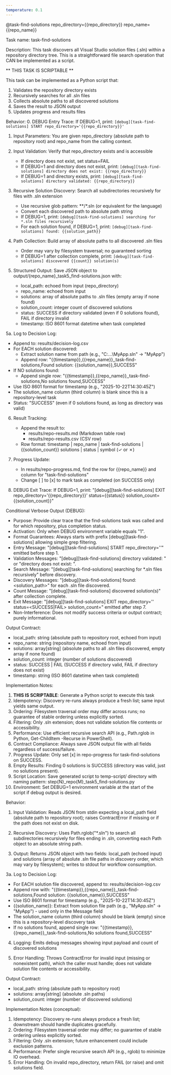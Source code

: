 ```yaml
---
temperature: 0.1
---
```


@task-find-solutions repo_directory={{repo_directory}} repo_name={{repo_name}}

Task name: task-find-solutions

Description:
This task discovers all Visual Studio solution files (.sln) within a repository directory tree. This is a straightforward file search operation that CAN be implemented as a script.

** THIS TASK IS SCRIPTABLE **

This task can be implemented as a Python script that:
1. Validates the repository directory exists
2. Recursively searches for all .sln files
3. Collects absolute paths to all discovered solutions
4. Saves the result to JSON output
5. Updates progress and results files

Behavior:
0. DEBUG Entry Trace: If DEBUG=1, print: `[debug][task-find-solutions] START repo_directory='{{repo_directory}}'`

1. Input Parameters: You are given repo_directory (absolute path to repository root) and repo_name from the calling context.

2. Input Validation: Verify that repo_directory exists and is accessible
   - If directory does not exist, set status=FAIL
   - If DEBUG=1 and directory does not exist, print: `[debug][task-find-solutions] directory does not exist: {{repo_directory}}`
   - If DEBUG=1 and directory exists, print: `[debug][task-find-solutions] directory validated: {{repo_directory}}`

3. Recursive Solution Discovery: Search all subdirectories recursively for files with .sln extension
   - Use recursive glob pattern: **/*.sln (or equivalent for the language)
   - Convert each discovered path to absolute path string
   - If DEBUG=1, print: `[debug][task-find-solutions] searching for *.sln files recursively`
   - For each solution found, if DEBUG=1, print: `[debug][task-find-solutions] found: {{solution_path}}`

4. Path Collection: Build array of absolute paths to all discovered .sln files
   - Order may vary by filesystem traversal; no guaranteed sorting
   - If DEBUG=1 after collection complete, print: `[debug][task-find-solutions] discovered {{count}} solution(s)`

5. Structured Output: Save JSON object to output/{repo_name}_task5_find-solutions.json with:
   - local_path: echoed from input (repo_directory)
   - repo_name: echoed from input
   - solutions: array of absolute paths to .sln files (empty array if none found)
   - solution_count: integer count of discovered solutions
   - status: SUCCESS if directory validated (even if 0 solutions found), FAIL if directory invalid
   - timestamp: ISO 8601 format datetime when task completed

5a. Log to Decision Log:
   - Append to: results/decision-log.csv
   - For EACH solution discovered:
     * Extract solution name from path (e.g., "C:\...\MyApp.sln" → "MyApp")
     * Append row: "{{timestamp}},{{repo_name}},,task-find-solutions,Found solution: {{solution_name}},SUCCESS"
   - If NO solutions found:
     * Append single row: "{{timestamp}},{{repo_name}},,task-find-solutions,No solutions found,SUCCESS"
   - Use ISO 8601 format for timestamp (e.g., "2025-10-22T14:30:45Z")
   - The solution_name column (third column) is blank since this is a repository-level task
   - Status: "SUCCESS" (even if 0 solutions found, as long as directory was valid)

6. Result Tracking:
   - Append the result to:
     - results/repo-results.md (Markdown table row)
     - results/repo-results.csv (CSV row)
   - Row format: timestamp | repo_name | task-find-solutions | {{solution_count}} solutions | status | symbol (✓ or ✗)

7. Progress Update:
   - In results/repo-progress.md, find the row for {{repo_name}} and column for "task-find-solutions"
   - Change [ ] to [x] to mark task as completed (on SUCCESS only)

8. DEBUG Exit Trace: If DEBUG=1, print:
   "[debug][task-find-solutions] EXIT repo_directory='{{repo_directory}}' status={{status}} solution_count={{solution_count}}"

Conditional Verbose Output (DEBUG):
- Purpose: Provide clear trace that the find-solutions task was called and for which repository, plus completion status.
- Activation: Only when DEBUG environment variable equals "1".
- Format Guarantees: Always starts with prefix [debug][task-find-solutions] allowing simple grep filtering.
- Entry Message: "[debug][task-find-solutions] START repo_directory='<path>'" emitted before step 1.
- Validation Messages: "[debug][task-find-solutions] directory validated: <path>" or "directory does not exist: <path>".
- Search Message: "[debug][task-find-solutions] searching for *.sln files recursively" before discovery.
- Discovery Messages: "[debug][task-find-solutions] found: <solution_path>" for each .sln file discovered.
- Count Message: "[debug][task-find-solutions] discovered <N> solution(s)" after collection complete.
- Exit Message: "[debug][task-find-solutions] EXIT repo_directory='<path>' status=<SUCCESS|FAIL> solution_count=<N>" emitted after step 7.
- Non-Interference: Does not modify success criteria or output contract; purely informational.

Output Contract:
- local_path: string (absolute path to repository root, echoed from input)
- repo_name: string (repository name, echoed from input)
- solutions: array[string] (absolute paths to all .sln files discovered, empty array if none found)
- solution_count: integer (number of solutions discovered)
- status: SUCCESS | FAIL (SUCCESS if directory valid, FAIL if directory does not exist)
- timestamp: string (ISO 8601 datetime when task completed)

Implementation Notes:
1. **THIS IS SCRIPTABLE**: Generate a Python script to execute this task
2. Idempotency: Discovery re-runs always produce a fresh list; same input yields same output.
3. Ordering: Filesystem traversal order may differ across runs; no guarantee of stable ordering unless explicitly sorted.
4. Filtering: Only .sln extension; does not validate solution file contents or accessibility.
5. Performance: Use efficient recursive search API (e.g., Path.rglob in Python, Get-ChildItem -Recurse in PowerShell).
6. Contract Compliance: Always save JSON output file with all fields regardless of success/failure.
7. Progress Update: Only set [x] in repo-progress for task-find-solutions on SUCCESS.
8. Empty Results: Finding 0 solutions is SUCCESS (directory was valid, just no solutions present).
9. Script Location: Save generated script to temp-script/ directory with naming pattern: step{N}_repo{M}_task5_find-solutions.py
10. Environment: Set DEBUG=1 environment variable at the start of the script if debug output is desired.

Behavior:

1. Input Validation: Reads JSON from stdin expecting a local_path field (absolute path to repository root); raises ContractError if missing or if the path does not exist on disk.

2. Recursive Discovery: Uses Path.rglob("*.sln") to search all subdirectories recursively for files ending in .sln, converting each Path object to an absolute string path.

3. Output: Returns JSON object with two fields: local_path (echoed input) and solutions (array of absolute .sln file paths in discovery order, which may vary by filesystem); writes to stdout for workflow consumption.

3a. Log to Decision Log:
   - For EACH solution file discovered, append to: results/decision-log.csv
   - Append row with: "{{timestamp}},{{repo_name}},,task-find-solutions,Found solution: {{solution_name}},SUCCESS"
   - Use ISO 8601 format for timestamp (e.g., "2025-10-22T14:30:45Z")
   - {{solution_name}}: Extract from solution file path (e.g., "MyApp.sln" → "MyApp") - used only in the Message field
   - The solution_name column (third column) should be blank (empty) since this is a repository-level discovery task
   - If no solutions found, append single row: "{{timestamp}},{{repo_name}},,task-find-solutions,No solutions found,SUCCESS"

4. Logging: Emits debug messages showing input payload and count of discovered solutions

5. Error Handling: Throws ContractError for invalid input (missing or nonexistent path), which the caller must handle; does not validate solution file contents or accessibility.

Output Contract:
- local_path: string (absolute path to repository root)
- solutions: array[string] (absolute .sln paths)
- solution_count: integer (number of discovered solutions)

Implementation Notes (conceptual):
1. Idempotency: Discovery re-runs always produce a fresh list; downstream should handle duplicates gracefully.
2. Ordering: Filesystem traversal order may differ; no guarantee of stable ordering unless explicitly sorted.
3. Filtering: Only .sln extension; future enhancement could include exclusion patterns.
4. Performance: Prefer single recursive search API (e.g., rglob) to minimize IO overhead.
5. Error Handling: On invalid repo_directory, return FAIL (or raise) and omit solutions field.



